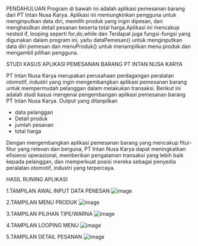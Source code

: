 PENDAHULUAN
Program di bawah ini adalah aplikasi pemesanan barang dari PT Intan Nusa Karya. 
Aplikasi ini memungkinkan pengguna untuk menginputkan data diri, memilih produk yang ingin dipesan, 
dan menghasilkan detail pesanan beserta total harga.Aplikasi ini mencakup nested if, looping seperti for,do,while 
dan Terdapat juga fungsi-fungsi yang digunakan dalam program ini, yaitu dataPemesan() 
untuk menginputkan data diri pemesan dan menuProduk() untuk menampilkan menu produk dan mengambil pilihan pengguna.

STUDI KASUS  APLIKASI PEMESANAN BARANG PT INTAN NUSA KARYA

PT Intan Nusa Karya merupakan perusahaan perdagangan peralatan otomotif, 
industri yang ingin mengembangkan aplikasi pemesanan barang untuk mempermudah pelanggan dalam melakukan transaksi. 
Berikut ini adalah studi kasus mengenai pengembangan aplikasi pemesanan barang PT Intan Nusa Karya.
Output yang ditanpilkan
   - data pelanggan
   - Detail produk
   - jumlah pesanan
   - total harga

Dengan mengembangkan aplikasi pemesanan barang yang mencakup fitur-fitur yang relevan dan berguna, 
PT Intan Nusa Karya dapat meningkatkan efisiensi operasional, memberikan pengalaman transaksi yang lebih baik kepada pelanggan, 
dan memperkuat posisi mereka sebagai penyedia peralatan otomotif, industri yang terpercaya.

HASIL RUNING APLIKASI

1.TAMPILAN AWAL INPUT DATA PENESAN
 ![image](https://github.com/yogasaputra2896/Project-Cpp-Aplikasi-Pemesanan-PT-Intan-Nusa-Karya/assets/140365312/814a1365-0c07-421a-b726-8e300c1c2290)

2.TAMPILAN MENU PRODUK
![image](https://github.com/yogasaputra2896/Project-Cpp-Aplikasi-Pemesanan-PT-Intan-Nusa-Karya/assets/140365312/cbcc8189-e6d4-4bf5-815e-9ea6e2a5a8f7)

3.TAMPILAN PILIHAN TIPE/WARNA
 ![image](https://github.com/yogasaputra2896/Project-Cpp-Aplikasi-Pemesanan-PT-Intan-Nusa-Karya/assets/140365312/77c279f4-7f60-40b1-939c-0aaae0c7ccf5)

4.TAMPILAN LOOPING MENU
 ![image](https://github.com/yogasaputra2896/Project-Cpp-Aplikasi-Pemesanan-PT-Intan-Nusa-Karya/assets/140365312/0d3d2a1d-cb51-44e5-84ff-fb48a279a556)

5.TAMPILAN DETAIL PESANAN
 ![image](https://github.com/yogasaputra2896/Project-Cpp-Aplikasi-Pemesanan-PT-Intan-Nusa-Karya/assets/140365312/2fa5586e-3be4-40a2-946b-edef2e2d3f3c)



